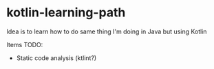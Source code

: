 # kotlin-learning-path

Idea is to learn how to do same thing I'm doing in Java but using Kotlin

Items TODO:
* Static code analysis (ktlint?)
